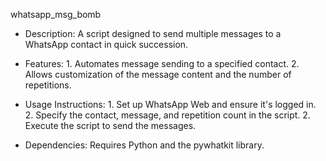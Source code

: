 whatsapp_msg_bomb

* Description: A script designed to send multiple messages to a WhatsApp contact in quick succession.

* Features:
        1. Automates message sending to a specified contact.
        2. Allows customization of the message content and the number of repetitions.

* Usage Instructions:
        1. Set up WhatsApp Web and ensure it's logged in.
        2. Specify the contact, message, and repetition count in the script.
        2. Execute the script to send the messages.

* Dependencies: Requires Python and the pywhatkit library.

